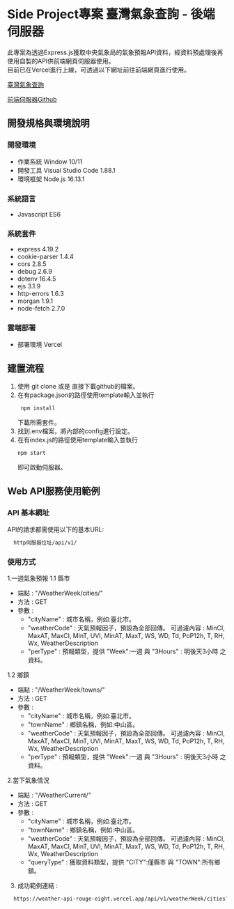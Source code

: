 # Side Project專案 臺灣氣象查詢 - 後端伺服器
此專案為透過Express.js獲取中央氣象局的氣象預報API資料，經資料預處理後再使用自製的API供前端網頁伺服器使用。  
目前已在Vercel進行上線，可透過以下網址前往前端網頁進行使用。

[臺灣氣象查詢](https://tw-weather-info-show-page.vercel.app/ "link")

[前端伺服器Github](https://github.com/b10856039/tw_weather_info_showPage/ "link")

## 開發規格與環境說明

### 開發環境 
 * 作業系統 Window 10/11
 * 開發工具 Visual Studio Code 1.88.1 
 * 環境框架 Node.js 16.13.1
   
### 系統語言
 * Javascript ES6
   
### 系統套件
 *   express 4.19.2
 *   cookie-parser 1.4.4
 *   cors 2.8.5
 *   debug 2.6.9
 *   dotenv 16.4.5
 *   ejs 3.1.9 
 *   http-errors 1.6.3
 *   morgan 1.9.1
 *   node-fetch 2.7.0
   
### 雲端部署
 * 部署環境 Vercel

## 建置流程

1. 使用 git clone 或是 直接下載github的檔案。
2. 在有package.json的路徑使用template輸入並執行
   ``` XML
    npm install
   ```
   下載所需套件。
4. 找到.env檔案，將內部的config進行設定。
5. 在有index.js的路徑使用template輸入並執行
   ``` XML
   npm start
   ```
   即可啟動伺服器。

## Web API服務使用範例

### API 基本網址
API的請求都需使用以下的基本URL:
``` XML
  http伺服器位址/api/v1/
```
### 使用方式

1.一週氣象預報
1.1 縣市
* 端點 : "/WeatherWeek/cities/"
* 方法 : GET
* 參數 :
  * "cityName" : 城市名稱，例如:臺北市。
  * "weatherCode" : 天氣預報因子，預設為全部回傳。
     可過濾內容 : MinCI, MaxAT, MaxCI, MinT, UVI, MinAT, MaxT, WS, WD, Td, PoP12h, T, RH, Wx, WeatherDescription
  * "perType" : 預報類型，提供 "Week":一週 與 "3Hours" : 明後天3小時 之資料。

1.2 鄉鎮
* 端點 : "/WeatherWeek/towns/"
* 方法 : GET
* 參數 :
  * "cityName" : 城市名稱，例如:臺北市。
  * "townName" : 鄉鎮名稱，例如:中山區。
  * "weatherCode" : 天氣預報因子，預設為全部回傳。
     可過濾內容 : MinCI, MaxAT, MaxCI, MinT, UVI, MinAT, MaxT, WS, WD, Td, PoP12h, T, RH, Wx, WeatherDescription
  * "perType" : 預報類型，提供 "Week":一週 與 "3Hours" : 明後天3小時 之資料。
    
2.當下氣象情況
* 端點 : "/WeatherCurrent/"
* 方法 : GET
* 參數 :
  * "cityName" : 城市名稱，例如:臺北市。
  * "townName" : 鄉鎮名稱，例如:中山區。
  * "weatherCode" : 天氣預報因子，預設為全部回傳。
     可過濾內容 : MinCI, MaxAT, MaxCI, MinT, UVI, MinAT, MaxT, WS, WD, Td, PoP12h, T, RH, Wx, WeatherDescription
  * "queryType" : 獲取資料類型，提供 "CITY":僅縣市 與 "TOWN":所有鄉鎮。
    
3. 成功範例連結 :
``` XML
  https://weather-api-rouge-eight.vercel.app/api/v1/weatherWeek/cities?cityName=%E8%87%BA%E4%B8%AD%E5%B8%82&perType=3Hours
```

